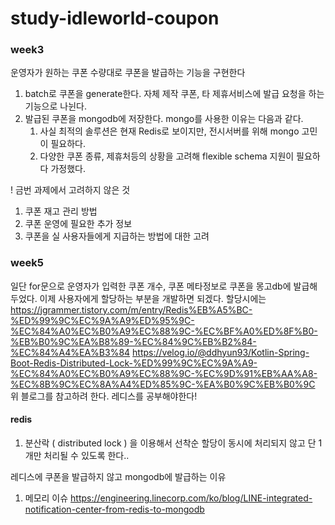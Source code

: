 # study-idleworld-coupon

### week3
운영자가 원하는 쿠폰 수량대로 쿠폰을 발급하는 기능을 구현한다
1. batch로 쿠폰을 generate한다. 자체 제작 쿠폰, 타 제휴서비스에 발급 요청을 하는 기능으로 나뉜다. 
2. 발급된 쿠폰을 mongodb에 저장한다. mongo를 사용한 이유는 다음과 같다.
   1. 사실 최적의 솔루션은 현재 Redis로 보이지만, 전시서버를 위해 mongo 고민이 필요하다.
   2. 다양한 쿠폰 종류, 제휴처등의 상황을 고려해 flexible schema 지원이 필요하다 가정했다.

! 금번 과제에서 고려하지 않은 것
1. 쿠폰 재고 관리 방법
2. 쿠폰 운영에 필요한 추가 정보
3. 쿠폰을 실 사용자들에게 지급하는 방법에 대한 고려

### week5
일단 for문으로 운영자가 입력한 쿠폰 개수, 쿠폰 메타정보로 쿠폰을 몽고db에 발급해두었다.
이제 사용자에게 할당하는 부분을 개발하면 되겠다.
할당시에는 
https://jgrammer.tistory.com/m/entry/Redis%EB%A5%BC-%ED%99%9C%EC%9A%A9%ED%95%9C-%EC%84%A0%EC%B0%A9%EC%88%9C-%EC%BF%A0%ED%8F%B0-%EB%B0%9C%EA%B8%89-%EC%84%9C%EB%B2%84-%EC%84%A4%EA%B3%84
https://velog.io/@ddhyun93/Kotlin-Spring-Boot-Redis-Distributed-Lock-%ED%99%9C%EC%9A%A9-%EC%84%A0%EC%B0%A9%EC%88%9C-%EC%9D%91%EB%AA%A8-%EC%8B%9C%EC%8A%A4%ED%85%9C-%EA%B0%9C%EB%B0%9C
위 블로그를 참고하려 한다.
레디스를 공부해야한다!

#### redis
1. 분산락 ( distributed lock ) 을 이용해서 선착순 할당이 동시에 처리되지 않고 단 1개만 처리될 수 있도록 한다..


레디스에 쿠폰을 발급하지 않고 mongodb에 발급하는 이유
1. 메모리 이슈 https://engineering.linecorp.com/ko/blog/LINE-integrated-notification-center-from-redis-to-mongodb
